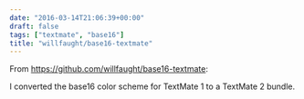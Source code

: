 ```yaml
---
date: "2016-03-14T21:06:39+00:00"
draft: false
tags: ["textmate", "base16"]
title: "willfaught/base16-textmate"
---
```

From https://github.com/willfaught/base16-textmate:

I converted the base16 color scheme for TextMate 1 to a TextMate 2 bundle.
